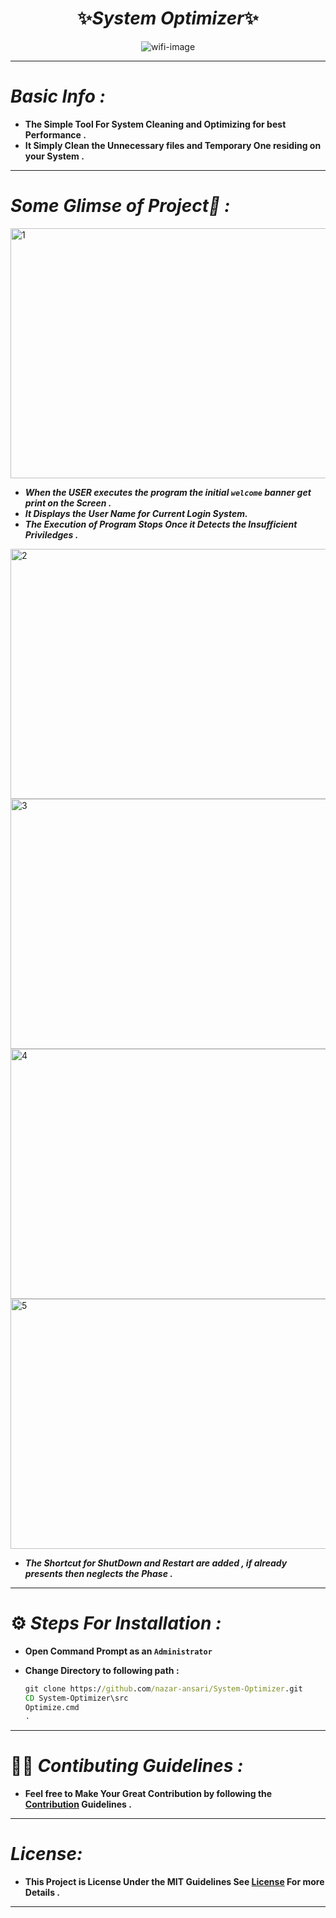 <h1 align="center">✨<i>System Optimizer</i>✨</h1>

<div align="center"><img alt="wifi-image" src="https://encrypted-tbn0.gstatic.com/images?q=tbn:ANd9GcTBylhJ46sC-42iNjY4c8DxGkwyuvy2O1_pwA&usqp=CAU" ></div>
<hr>

# _Basic Info :_

- **The Simple Tool For System Cleaning and Optimizing for best Performance **.****
- **It Simply Clean the Unnecessary files and Temporary One residing on your System **.****
<hr>
  
# _Some Glimse of Project👀 :_

 <img height="400" width="750" alt="1" src="https://user-images.githubusercontent.com/77230322/216822279-611bb161-8db4-4d64-a715-61684a560b7a.png">

- _**When the USER executes the program the initial `welcome` banner get print on the Screen .**_
- _**It Displays the User Name for Current Login System.**_ <br>
- _**The Execution of Program Stops Once it Detects the Insufficient Priviledges .**_ <br>  


<img height="400" width="750" alt="2" src="https://user-images.githubusercontent.com/77230322/216822576-cc00287b-ce35-4b02-ac21-f9323993dd6e.png">

<img height="400" width="750" alt="3" src="https://user-images.githubusercontent.com/77230322/216822683-853ad1af-1329-46f7-9a83-2f357201f67d.png">

<img height="400" width="750" alt="4" src="https://user-images.githubusercontent.com/77230322/216822725-e9d40128-9fcd-40cf-91ee-4a1225c9a77e.png">

<img height="400" width="750" alt="5" src="https://user-images.githubusercontent.com/77230322/216822755-163f3582-50e2-4607-a66f-259bd8a25415.png">

- _**The Shortcut for ShutDown and Restart are added , if already presents then neglects the Phase .**_
<hr>

# ⚙️ _**Steps For Installation :**_
- **Open Command Prompt as an `Administrator`**
- **Change Directory to following path :**

  ```cmd
  git clone https://github.com/nazar-ansari/System-Optimizer.git
  CD System-Optimizer\src
  Optimize.cmd
  .
  ```
<hr>

# 👨‍💻 _**Contibuting Guidelines** :_
- **Feel free to Make Your Great Contribution by following the [Contribution](./CONTRIBUTING.md) Guidelines .**
  
<hr>

# _**License:**_
- **This Project is License Under the MIT Guidelines See [License](./LICENSE.md) For more Details .**
<hr>
